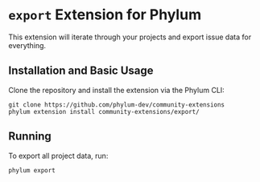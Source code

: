 # `export` Extension for Phylum

This extension will iterate through your projects and export issue data for everything.


## Installation and Basic Usage

Clone the repository and install the extension via the Phylum CLI:

```console
git clone https://github.com/phylum-dev/community-extensions
phylum extension install community-extensions/export/
```

## Running

To export all project data, run:

```sh
phylum export 
```
